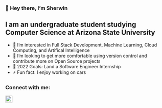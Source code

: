 ### 👋 Hey there, I’m Sherwin

## I am an undergraduate student studying Computer Science at Arizona State University
- 👀 I’m interested in Full Stack Development, Machine Learning, Cloud Computing, and Artifical Intelligence
- 💞️ I’m looking to get more comfortable using version control and contribute more on Open Source projects
- 🥅 2022 Goals: Land a Software Engineer Internship 
- ⚡ Fun fact: I enjoy working on cars

### Connect with me:

[<img align="left" alt="codeSTACKr | LinkedIn" width="22px" src="https://cdn.jsdelivr.net/npm/simple-icons@v3/icons/linkedin.svg" />][linkedin]

[linkedin]: www.linkedin.com/in/sherwintzunigajr


<!---
sherwintzunigajr/sherwintzunigajr is a ✨ special ✨ repository because its `README.md` (this file) appears on your GitHub profile.
You can click the Preview link to take a look at your changes.
--->
